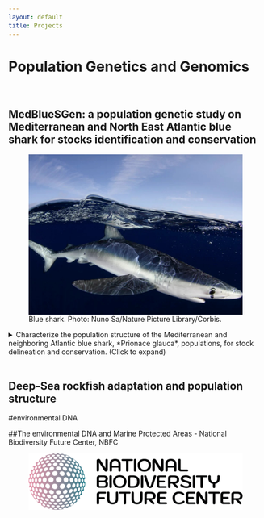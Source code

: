 ```yaml
---
layout: default
title: Projects
---
```


# Population Genetics and Genomics


<br>



## MedBlueSGen: a population genetic study on Mediterranean and North East Atlantic blue shark for stocks identification and conservation


<figure>
<img src="assets/blueshark.jpg" alt="MedBlueSGen" width="700" align="center"> 
<figcaption> Blue shark. Photo: Nuno Sa/Nature Picture Library/Corbis.</figcaption>
</figure>

<details>
  <summary>Characterize the population structure of the Mediterranean and neighboring Atlantic blue shark, *Prionace glauca*, populations, for stock delineation and conservation. (Click to expand)</summary>
  
<br>
  
Through genome-representative and ddRAD-derived SNP markers, we....
</details>

<br>


## Deep-Sea rockfish adaptation and population structure

#environmental DNA

##The environmental DNA and Marine Protected Areas - National Biodiversity Future Center, NBFC

<figure>
<img src="assets/Logo_NBFC_CMYK.png" alt="Logo_NBFC" width="700" align="center"> 
</figure>
